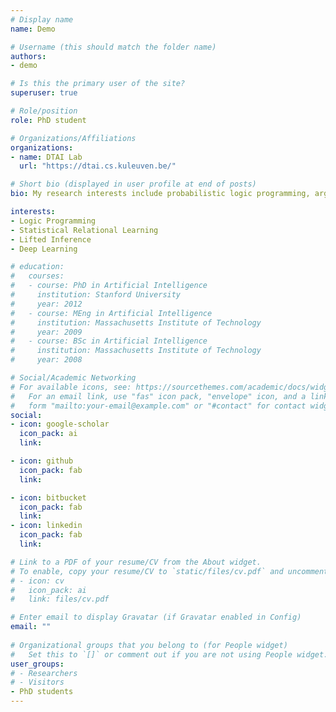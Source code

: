 ```yaml
---
# Display name
name: Demo

# Username (this should match the folder name)
authors:
- demo

# Is this the primary user of the site?
superuser: true

# Role/position
role: PhD student

# Organizations/Affiliations
organizations:
- name: DTAI Lab
  url: "https://dtai.cs.kuleuven.be/"

# Short bio (displayed in user profile at end of posts)
bio: My research interests include probabilistic logic programming, argumentation.

interests:
- Logic Programming
- Statistical Relational Learning
- Lifted Inference
- Deep Learning

# education:
#   courses:
#   - course: PhD in Artificial Intelligence
#     institution: Stanford University
#     year: 2012
#   - course: MEng in Artificial Intelligence
#     institution: Massachusetts Institute of Technology
#     year: 2009
#   - course: BSc in Artificial Intelligence
#     institution: Massachusetts Institute of Technology
#     year: 2008

# Social/Academic Networking
# For available icons, see: https://sourcethemes.com/academic/docs/widgets/#icons
#   For an email link, use "fas" icon pack, "envelope" icon, and a link in the
#   form "mailto:your-email@example.com" or "#contact" for contact widget.
social:
- icon: google-scholar
  icon_pack: ai
  link: 

- icon: github
  icon_pack: fab
  link: 

- icon: bitbucket
  icon_pack: fab
  link: 
- icon: linkedin
  icon_pack: fab
  link:

# Link to a PDF of your resume/CV from the About widget.
# To enable, copy your resume/CV to `static/files/cv.pdf` and uncomment the lines below.  
# - icon: cv
#   icon_pack: ai
#   link: files/cv.pdf

# Enter email to display Gravatar (if Gravatar enabled in Config)
email: ""
  
# Organizational groups that you belong to (for People widget)
#   Set this to `[]` or comment out if you are not using People widget.  
user_groups:
# - Researchers
# - Visitors
- PhD students
---
```

